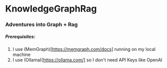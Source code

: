 # KnowledgeGraphRag

### Adventures into Graph + Rag

##### Prerequisites:


1. I use (MemGraph)[https://memgraph.com/docs] running on my local machine
2. I use (Ollama)[https://ollama.com/] so I don't need API Keys like OpenAI

